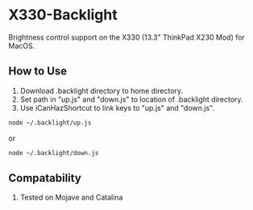 # X330-Backlight
Brightness control support on the X330 (13.3" ThinkPad X230 Mod) for MacOS.

## How to Use
1. Download .backlight directory to home directory.
2. Set path in "up.js" and "down.js" to location of .backlight directory.
3. Use iCanHazShortcut to link keys to "up.js" and "down.js".

```bash
node ~/.backlight/up.js
```
or
```bash
node ~/.backlight/down.js
```
## Compatability
1. Tested on Mojave and Catalina
